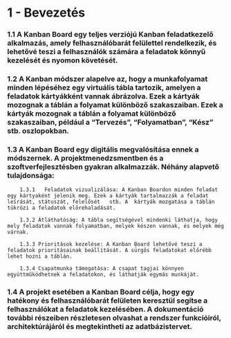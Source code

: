 # 1 - Bevezetés

### 1.1	A Kanban Board egy teljes verziójú Kanban feladatkezelő alkalmazás, amely felhasználóbarát felülettel rendelkezik, és lehetővé teszi a felhasználók számára a feladatok könnyű kezelését és nyomon követését. 

### 1.2 A Kanban módszer alapelve az, hogy a munkafolyamat minden lépéséhez egy virtuális tábla tartozik, amelyen a feladatok kártyákként vannak ábrázolva. Ezek a 	kártyák mozognak a táblán a folyamat különböző szakaszaiban. Ezek a kártyák 		mozognak a táblán a folyamat különböző szakaszaiban, például a “Tervezés”, “Folyamatban”, “Kész” stb. oszlopokban. 

### 1.3	A Kanban Board egy digitális megvalósítása ennek a módszernek. A projektmenedzsmentben és a szoftverfejlesztésben gyakran alkalmazzák. Néhány alapvető tulajdonsága: 

        1.3.1	Feladatok vizualizálása: A Kanban Boardon minden feladat egy kártyaként jelenik meg. Ezek a kártyák tartalmazzák a feladat leírását, státuszát, felelősét 	stb. A 	kártyák mozgatása a táblán tükrözi a feladatok előrehaladását. 

        1.3.2 Átláthatóság: A tábla segítségével mindenki láthatja, hogy mely feladatok vannak folyamatban, melyek készen vannak, és melyek még várnak. 

        1.3.3 Prioritások kezelése: A Kanban Board lehetővé teszi a feladatok prioritásainak beállítását. A sürgős feladatokat előrébb lehet hozni a táblán. 

        1.3.4 Csapatmunka támogatása: A csapat tagjai könnyen együttműködhetnek a feladatokon, és láthatják egymás munkáját. 

### 1.4	A projekt esetében a Kanban Board célja, hogy egy hatékony és felhasználóbarát 	felületen keresztül segítse a felhasználókat a feladatok kezelésében. A dokumentáció további részeiben részletesen olvashat a rendszer funkcióiról, architektúrájáról és megtekintheti az adatbázistervet. 
